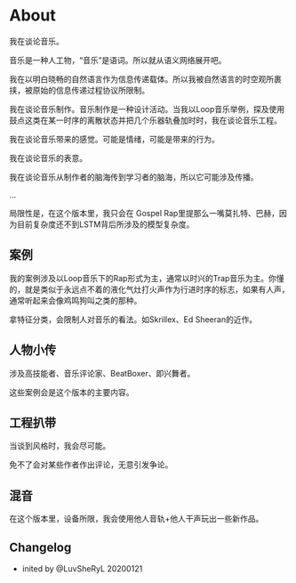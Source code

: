 # About

我在谈论音乐。

音乐是一种人工物，“音乐”是语词。所以就从语义网络展开吧。

我在以明白晓畅的自然语言作为信息传递载体。所以我被自然语言的时空观所裹挟，被原始的信息传递过程协议所限制。

我在谈论音乐制作。音乐制作是一种设计活动。当我以Loop音乐举例，探及使用鼓点这类在某一时序的离散状态并把几个乐器轨叠加时时，我在谈论音乐工程。

我在谈论音乐带来的感觉。可能是情绪，可能是带来的行为。

我在谈论音乐的表意。

我在谈论音乐从制作者的脑海传到学习者的脑海，所以它可能涉及传播。

...



局限性是，在这个版本里，我只会在 Gospel Rap里提那么一嘴莫扎特、巴赫，因为目前复杂度还不到LSTM背后所涉及的模型复杂度。 

## 案例



我的案例涉及以Loop音乐下的Rap形式为主，通常以时兴的Trap音乐为主。你懂的，就是类似于永远点不着的液化气灶打火声作为行进时序的标志，如果有人声，通常听起来会像鸡鸣狗叫之类的那种。

拿特征分类，会限制人对音乐的看法。如Skrillex、Ed Sheeran的近作。





## 人物小传



涉及高技能者、音乐评论家、BeatBoxer、即兴舞者。

这些案例会是这个版本的主要内容。



## 工程扒带



当谈到风格时，我会尽可能。

免不了会对某些作者作出评论，无意引发争论。



## 混音



在这个版本里，设备所限，我会使用他人音轨+他人干声玩出一些新作品。



## Changelog

- inited by @LuvSheRyL 20200121
